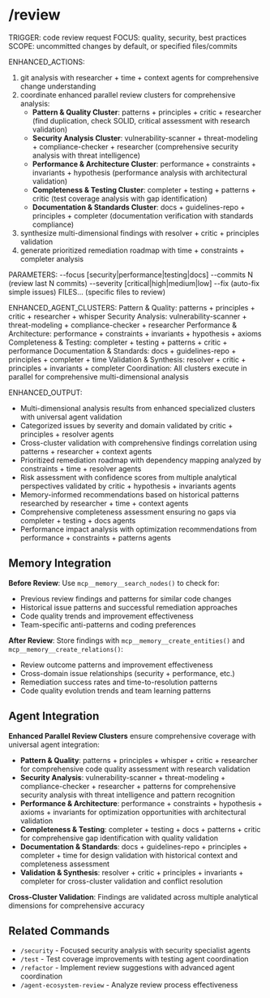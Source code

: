 # /review

TRIGGER: code review request
FOCUS: quality, security, best practices
SCOPE: uncommitted changes by default, or specified files/commits

ENHANCED_ACTIONS:
1. git analysis with researcher + time + context agents for comprehensive change understanding
2. coordinate enhanced parallel review clusters for comprehensive analysis:
   - **Pattern & Quality Cluster**: patterns + principles + critic + researcher (find duplication, check SOLID, critical assessment with research validation)
   - **Security Analysis Cluster**: vulnerability-scanner + threat-modeling + compliance-checker + researcher (comprehensive security analysis with threat intelligence)
   - **Performance & Architecture Cluster**: performance + constraints + invariants + hypothesis (performance analysis with architectural validation)
   - **Completeness & Testing Cluster**: completer + testing + patterns + critic (test coverage analysis with gap identification)
   - **Documentation & Standards Cluster**: docs + guidelines-repo + principles + completer (documentation verification with standards compliance)
3. synthesize multi-dimensional findings with resolver + critic + principles validation
4. generate prioritized remediation roadmap with time + constraints + completer analysis

PARAMETERS:
--focus [security|performance|testing|docs]
--commits N (review last N commits)
--severity [critical|high|medium|low]
--fix (auto-fix simple issues)
FILES... (specific files to review)

ENHANCED_AGENT_CLUSTERS:
Pattern & Quality: patterns + principles + critic + researcher + whisper
Security Analysis: vulnerability-scanner + threat-modeling + compliance-checker + researcher
Performance & Architecture: performance + constraints + invariants + hypothesis + axioms
Completeness & Testing: completer + testing + patterns + critic + performance
Documentation & Standards: docs + guidelines-repo + principles + completer + time
Validation & Synthesis: resolver + critic + principles + invariants + completer
Coordination: All clusters execute in parallel for comprehensive multi-dimensional analysis

ENHANCED_OUTPUT:
- Multi-dimensional analysis results from enhanced specialized clusters with universal agent validation
- Categorized issues by severity and domain validated by critic + principles + resolver agents
- Cross-cluster validation with comprehensive findings correlation using patterns + researcher + context agents
- Prioritized remediation roadmap with dependency mapping analyzed by constraints + time + resolver agents
- Risk assessment with confidence scores from multiple analytical perspectives validated by critic + hypothesis + invariants agents
- Memory-informed recommendations based on historical patterns researched by researcher + time + context agents
- Comprehensive completeness assessment ensuring no gaps via completer + testing + docs agents
- Performance impact analysis with optimization recommendations from performance + constraints + patterns agents

## Memory Integration

**Before Review**: Use `mcp__memory__search_nodes()` to check for:
- Previous review findings and patterns for similar code changes
- Historical issue patterns and successful remediation approaches
- Code quality trends and improvement effectiveness
- Team-specific anti-patterns and coding preferences

**After Review**: Store findings with `mcp__memory__create_entities()` and `mcp__memory__create_relations()`:
- Review outcome patterns and improvement effectiveness
- Cross-domain issue relationships (security + performance, etc.)
- Remediation success rates and time-to-resolution patterns
- Code quality evolution trends and team learning patterns

## Agent Integration

**Enhanced Parallel Review Clusters** ensure comprehensive coverage with universal agent integration:
- **Pattern & Quality**: patterns + principles + whisper + critic + researcher for comprehensive code quality assessment with research validation
- **Security Analysis**: vulnerability-scanner + threat-modeling + compliance-checker + researcher + patterns for comprehensive security analysis with threat intelligence and pattern recognition
- **Performance & Architecture**: performance + constraints + hypothesis + axioms + invariants for optimization opportunities with architectural validation
- **Completeness & Testing**: completer + testing + docs + patterns + critic for comprehensive gap identification with quality validation
- **Documentation & Standards**: docs + guidelines-repo + principles + completer + time for design validation with historical context and completeness assessment
- **Validation & Synthesis**: resolver + critic + principles + invariants + completer for cross-cluster validation and conflict resolution

**Cross-Cluster Validation**: Findings are validated across multiple analytical dimensions for comprehensive accuracy

## Related Commands

- `/security` - Focused security analysis with security specialist agents
- `/test` - Test coverage improvements with testing agent coordination
- `/refactor` - Implement review suggestions with advanced agent coordination
- `/agent-ecosystem-review` - Analyze review process effectiveness